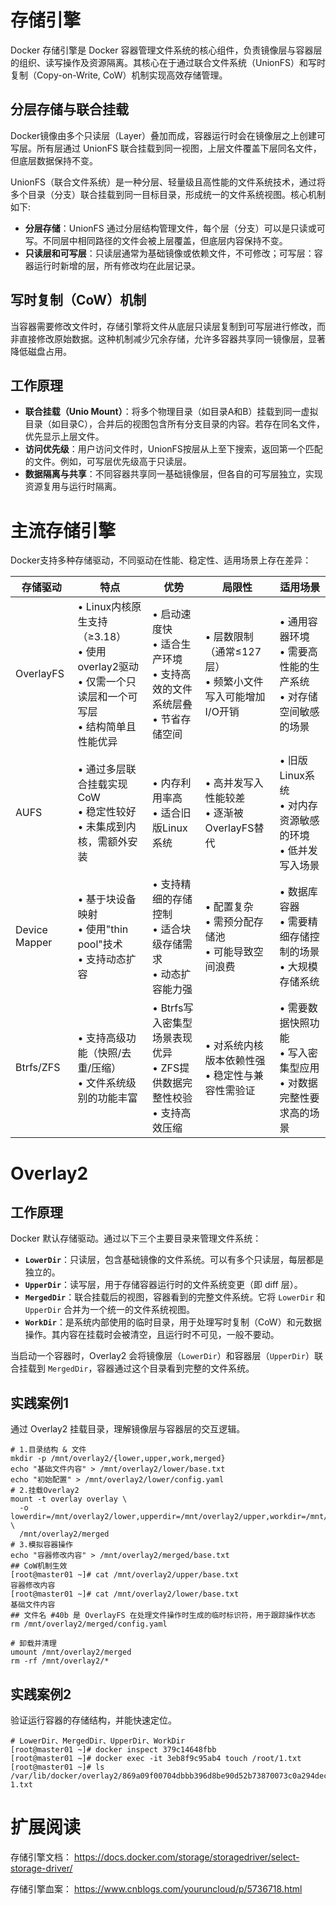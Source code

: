 # 存储引擎
Docker 存储引擎是 Docker 容器管理文件系统的核心组件，负责镜像层与容器层的组织、读写操作及资源隔离。其核心在于通过​​联合文件系统（UnionFS）​​和​​写时复制（Copy-on-Write, CoW）​​机制实现高效存储管理。

## 分层存储与联合挂载
Docker镜像由多个只读层（Layer）叠加而成，容器运行时会在镜像层之上创建可写层。所有层通过 UnionFS 联合挂载到同一视图，上层文件覆盖下层同名文件，但底层数据保持不变。

UnionFS（联合文件系统）是一种分层、轻量级且高性能的文件系统技术，通过将多个目录（分支）联合挂载到同一目标目录，形成统一的文件系统视图。核心机制如下:
- **分层存储**：UnionFS 通过分层结构管理文件，每个层（分支）可以是只读或可写。不同层中相同路径的文件会被上层覆盖，但底层内容保持不变。
- **只读层和可写层**：只读层​​通常为基础镜像或依赖文件，不可修改；可写层​​：容器运行时新增的层，所有修改均在此层记录。

## 写时复制（CoW）机制
当容器需要修改文件时，存储引擎将文件从底层只读层复制到可写层进行修改，而非直接修改原始数据。这种机制减少冗余存储，允许多容器共享同一镜像层，显著降低磁盘占用。

## 工作原理
- **联合挂载（Unio Mount）**：将多个物理目录（如目录A和B）挂载到同一虚拟目录（如目录C），合并后的视图包含所有分支目录的内容。若存在同名文件，优先显示上层文件。
- **访问优先级**：用户访问文件时，UnionFS按层从上至下搜索，返回第一个匹配的文件。例如，可写层优先级高于只读层。
- **数据隔离与共享**：不同容器共享同一基础镜像层，但各自的可写层独立，实现资源复用与运行时隔离。

# 主流存储引擎
Docker支持多种存储驱动，不同驱动在性能、稳定性、适用场景上存在差异：

| 存储驱动 | 特点 | 优势 | 局限性 | 适用场景 |
|---------|------|------|--------|----------|
| OverlayFS | • Linux内核原生支持（≥3.18）<br>• 使用overlay2驱动<br>• 仅需一个只读层和一个可写层<br>• 结构简单且性能优异 | • 启动速度快<br>• 适合生产环境<br>• 支持高效的文件系统层叠<br>• 节省存储空间 | • 层数限制（通常≤127层）<br>• 频繁小文件写入可能增加I/O开销 | • 通用容器环境<br>• 需要高性能的生产系统<br>• 对存储空间敏感的场景 |
| AUFS | • 通过多层联合挂载实现CoW<br>• 稳定性较好<br>• 未集成到内核，需额外安装 | • 内存利用率高<br>• 适合旧版Linux系统 | • 高并发写入性能较差<br>• 逐渐被OverlayFS替代 | • 旧版Linux系统<br>• 对内存资源敏感的环境<br>• 低并发写入场景 |
| Device Mapper | • 基于块设备映射<br>• 使用"thin pool"技术<br>• 支持动态扩容 | • 支持精细的存储控制<br>• 适合块级存储需求<br>• 动态扩容能力强 | • 配置复杂<br>• 需预分配存储池<br>• 可能导致空间浪费 | • 数据库容器<br>• 需要精细存储控制的场景<br>• 大规模存储系统 |
| Btrfs/ZFS | • 支持高级功能（快照/去重/压缩）<br>• 文件系统级别的功能丰富 | • Btrfs写入密集型场景表现优异<br>• ZFS提供数据完整性校验<br>• 支持高效压缩 | • 对系统内核版本依赖性强<br>• 稳定性与兼容性需验证 | • 需要数据快照功能<br>• 写入密集型应用<br>• 对数据完整性要求高的场景 |

# Overlay2
## 工作原理
Docker 默认存储驱动。通过以下三个主要目录来管理文件系统：
- **`LowerDir`**：只读层，包含基础镜像的文件系统。可以有多个只读层，每层都是独立的。
- **`UpperDir`**：读写层，用于存储容器运行时的文件系统变更（即 diff 层）。
- **`MergedDir`**：联合挂载后的视图，容器看到的完整文件系统。它将 `LowerDir` 和 `UpperDir` 合并为一个统一的文件系统视图。
- **`WorkDir`**：是系统内部使用的临时目录，用于处理​写时复制（CoW）​​和元数据操作。其内容在挂载时会被清空，且运行时不可见，一般不要动。

当启动一个容器时，Overlay2 会将镜像层（`LowerDir`）和容器层（`UpperDir`）联合挂载到 `MergedDir`，容器通过这个目录看到完整的文件系统。

## 实践案例1
通过 Overlay2 挂载目录，理解镜像层与容器层的交互逻辑。
```shell
# 1.目录结构 & 文件
mkdir -p /mnt/overlay2/{lower,upper,work,merged}
echo "基础文件内容" > /mnt/overlay2/lower/base.txt
echo "初始配置" > /mnt/overlay2/lower/config.yaml
# 2.挂载Overlay2
mount -t overlay overlay \
  -o lowerdir=/mnt/overlay2/lower,upperdir=/mnt/overlay2/upper,workdir=/mnt/overlay2/work \
  /mnt/overlay2/merged
# 3.模拟容器操作
echo "容器修改内容" > /mnt/overlay2/merged/base.txt
## CoW机制生效
[root@master01 ~]# cat /mnt/overlay2/upper/base.txt
容器修改内容
[root@master01 ~]# cat /mnt/overlay2/lower/base.txt
基础文件内容
## 文件名 #40b 是 OverlayFS 在处理文件操作时生成的临时标识符，用于跟踪操作状态
rm /mnt/overlay2/merged/config.yaml

# 卸载并清理
umount /mnt/overlay2/merged
rm -rf /mnt/overlay2/*
```

## 实践案例2
验证运行容器的存储结构，并能快速定位。
```shell
# LowerDir、MergedDir、UpperDir、WorkDir
[root@master01 ~]# docker inspect 379c14648fbb
[root@master01 ~]# docker exec -it 3eb8f9c95ab4 touch /root/1.txt
[root@master01 ~]# ls /var/lib/docker/overlay2/869a09f00704dbbb396d8be90d52b73870073c0a294deceac24a69afbe1a4310/diff/root/
1.txt
```

# 扩展阅读
存储引擎文档：
https://docs.docker.com/storage/storagedriver/select-storage-driver/

存储引擎血案：
https://www.cnblogs.com/youruncloud/p/5736718.html